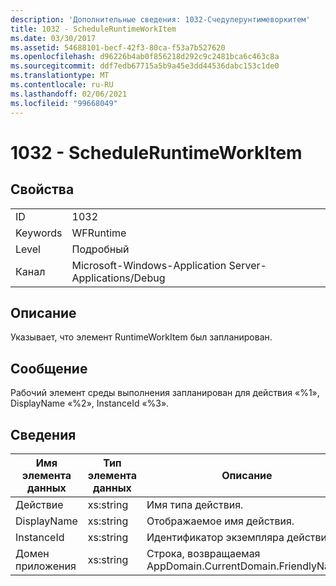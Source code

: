 ```yaml
---
description: 'Дополнительные сведения: 1032-Счедулерунтимеворкитем'
title: 1032 - ScheduleRuntimeWorkItem
ms.date: 03/30/2017
ms.assetid: 54688101-becf-42f3-80ca-f53a7b527620
ms.openlocfilehash: d96226b4ab0f856218d292c9c2481bca6c463c8a
ms.sourcegitcommit: ddf7edb67715a5b9a45e3dd44536dabc153c1de0
ms.translationtype: MT
ms.contentlocale: ru-RU
ms.lasthandoff: 02/06/2021
ms.locfileid: "99668049"
---
```

# <a name="1032---scheduleruntimeworkitem"></a>1032 - ScheduleRuntimeWorkItem

## <a name="properties"></a>Свойства  
  
|||  
|-|-|  
|ID|1032|  
|Keywords|WFRuntime|  
|Level|Подробный|  
|Канал|Microsoft-Windows-Application Server-Applications/Debug|  
  
## <a name="description"></a>Описание  

 Указывает, что элемент RuntimeWorkItem был запланирован.  
  
## <a name="message"></a>Сообщение  

 Рабочий элемент среды выполнения запланирован для действия «%1», DisplayName «%2», InstanceId «%3».  
  
## <a name="details"></a>Сведения  
  
|Имя элемента данных|Тип элемента данных|Описание|  
|--------------------|--------------------|-----------------|  
|Действие|xs:string|Имя типа действия.|  
|DisplayName|xs:string|Отображаемое имя действия.|  
|InstanceId|xs:string|Идентификатор экземпляра действия.|  
|Домен приложения|xs:string|Строка, возвращаемая AppDomain.CurrentDomain.FriendlyName.|
